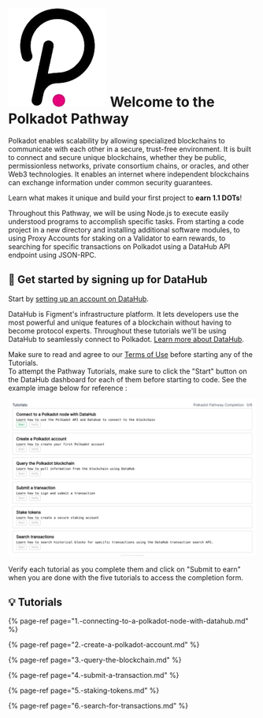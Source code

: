 # ![](../../../../.gitbook/assets/4129.png) Welcome to the Polkadot Pathway

Polkadot enables scalability by allowing specialized blockchains to communicate with each other in a secure, trust-free environment. It is built to connect and secure unique blockchains, whether they be public, permissionless networks, private consortium chains, or oracles, and other Web3 technologies. It enables an internet where independent blockchains can exchange information under common security guarantees.

Learn what makes it unique and build your first project to **earn 1.1 DOTs**!

Throughout this Pathway, we will be using Node.js to execute easily understood programs to accomplish specific tasks. From starting a code project in a new directory and installing additional software modules, to using Proxy Accounts for staking on a Validator to earn rewards, to searching for specific transactions on Polkadot using a DataHub API endpoint using JSON-RPC.

## 🏁 Get started by signing up for DataHub

Start by [setting up an account on DataHub](https://datahub.figment.io/sign_up?service=polkadot).

DataHub is Figment's infrastructure platform. It lets developers use the most powerful and unique features of a blockchain without having to become protocol experts. Throughout these tutorials we'll be using DataHub to seamlessly connect to Polkadot. [Learn more about DataHub](https://learn.figment.io/guides/datahub-products). 

Make sure to read and agree to our [Terms of Use](https://learn.figment.io/terms-and-conditions/terms-of-use) before starting any of the Tutorials.  
To attempt the Pathway Tutorials, make sure to click the "Start" button on the DataHub dashboard for each of them before starting to code. See the example image below for reference :

![](../../../../.gitbook/assets/screen-shot-2021-04-21-at-3.34.57-pm.png)

Verify each tutorial as you complete them and click on "Submit to earn" when you are done with the five tutorials to access the completion form.

## 💡 Tutorials

{% page-ref page="1.-connecting-to-a-polkadot-node-with-datahub.md" %}

{% page-ref page="2.-create-a-polkadot-account.md" %}

{% page-ref page="3.-query-the-blockchain.md" %}

{% page-ref page="4.-submit-a-transaction.md" %}

{% page-ref page="5.-staking-tokens.md" %}

{% page-ref page="6.-search-for-transactions.md" %}




